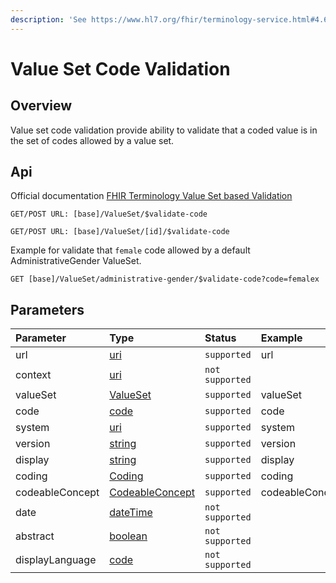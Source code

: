 ```yaml
---
description: 'See https://www.hl7.org/fhir/terminology-service.html#4.6.5'
---
```


# Value Set Code Validation

## Overview

Value set code validation provide ability to validate that a coded value is in the set of codes allowed by a value set.

## Api

Official documentation [FHIR Terminology Value Set based Validation](https://www.hl7.org/fhir/valueset-operations.html#validate-code)

```text
GET/POST URL: [base]/ValueSet/$validate-code
```

```text
GET/POST URL: [base]/ValueSet/[id]/$validate-code
```

Example for validate that `female` code allowed by a default AdministrativeGender ValueSet. 

```text
GET [base]/ValueSet/administrative-gender/$validate-code?code=femalex
```

## Parameters

| Parameter | Type | Status | Example |
| :--- | :--- | :--- | :--- |
| url | [uri](https://www.hl7.org/fhir/datatypes.html#uri) | `supported` | url |
| context | [uri](https://www.hl7.org/fhir/datatypes.html#uri) | `not supported` |  |
| valueSet | [ValueSet](https://www.hl7.org/fhir/valueset.html) | `supported` | valueSet |
| code | [code](https://www.hl7.org/fhir/datatypes.html#code) | `supported` | code |
| system | [uri](https://www.hl7.org/fhir/datatypes.html#uri) | `supported` | system |
| version | [string](https://www.hl7.org/fhir/datatypes.html#string) | `supported` | version |
| display | [string](https://www.hl7.org/fhir/datatypes.html#string) | `supported` | display |
| coding | [Coding](https://www.hl7.org/fhir/datatypes.html#Coding) | `supported` | coding |
| codeableConcept | [CodeableConcept](https://www.hl7.org/fhir/datatypes.html#CodeableConcept) | `supported` | codeableConcept |
| date | [dateTime](https://www.hl7.org/fhir/datatypes.html#dateTime) | `not supported` |  |
| abstract | [boolean](https://www.hl7.org/fhir/datatypes.html#boolean) | `not supported` |  |
| displayLanguage | [code](https://www.hl7.org/fhir/datatypes.html#code) | `not supported` |  |



